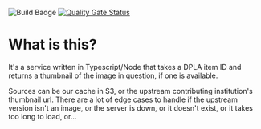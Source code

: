 ![Build Badge](https://github.com/dpla/thumbnail-api/actions/workflows/node.js.yml/badge.svg)
[![Quality Gate Status](https://sonarcloud.io/api/project_badges/measure?project=dpla_thumbnail-api&metric=alert_status)](https://sonarcloud.io/summary/new_code?id=dpla_thumbnail-api)

# What is this?
It's a service written in Typescript/Node that takes a DPLA item ID and returns a thumbnail of the image in question, if one is available. 

Sources can be our cache in S3, or the upstream contributing institution's thumbnail url. There are a lot of edge cases to handle if the upstream version isn't an image, or the server is down, or it doesn't exist, or it takes too long to load, or...
